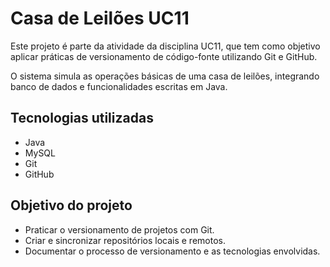 # Casa de Leilões UC11

Este projeto é parte da atividade da disciplina UC11, que tem como objetivo aplicar práticas de versionamento de código-fonte utilizando Git e GitHub.

O sistema simula as operações básicas de uma casa de leilões, integrando banco de dados e funcionalidades escritas em Java.

## Tecnologias utilizadas

- Java
- MySQL
- Git
- GitHub

## Objetivo do projeto

- Praticar o versionamento de projetos com Git.
- Criar e sincronizar repositórios locais e remotos.
- Documentar o processo de versionamento e as tecnologias envolvidas.
